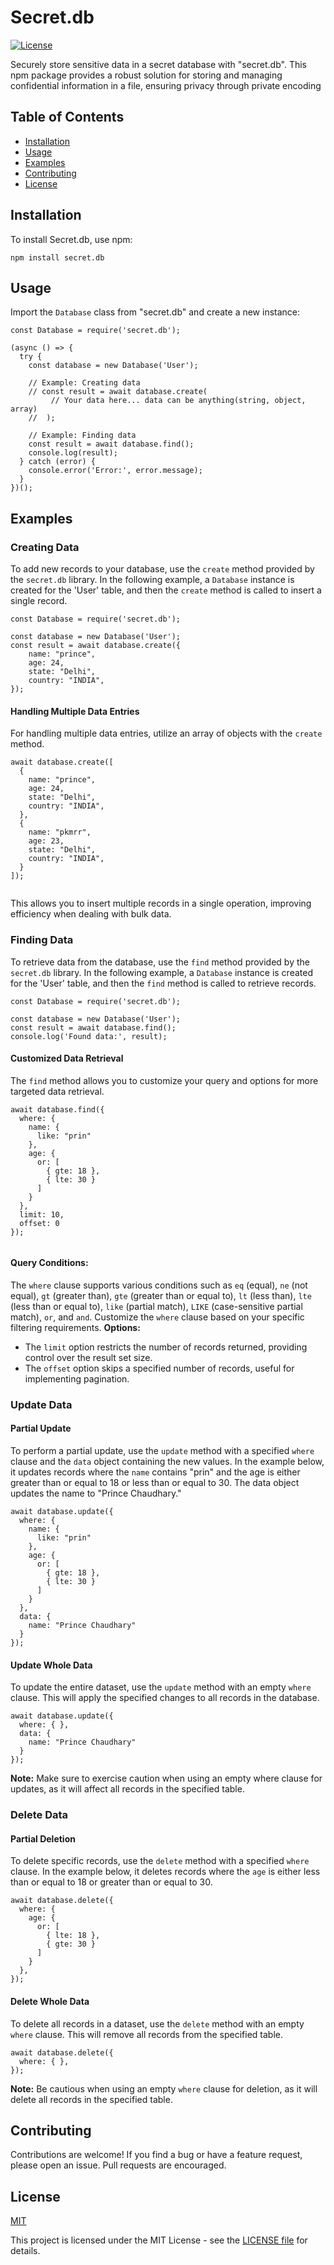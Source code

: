 # Secret.db

[![License](https://img.shields.io/badge/license-MIT-blue.svg)](LICENSE)

Securely store sensitive data in a secret database with "secret.db". This npm package provides a robust solution for storing and managing confidential information in a file, ensuring privacy through private encoding

## Table of Contents
- [Installation](#installation)
- [Usage](#usage)
- [Examples](#examples)
- [Contributing](#contributing)
- [License](#license)

## Installation

To install Secret.db, use npm:

```
npm install secret.db
```

## Usage

Import the `Database` class from "secret.db" and create a new instance:

```
const Database = require('secret.db');

(async () => {
  try {
    const database = new Database('User');

    // Example: Creating data
    // const result = await database.create(
         // Your data here... data can be anything(string, object, array)
    //  );

    // Example: Finding data
    const result = await database.find();
    console.log(result);
  } catch (error) {
    console.error('Error:', error.message);
  }
})();
```

## Examples

### Creating Data

To add new records to your database, use the `create` method provided by the `secret.db` library. In the following example, a `Database` instance is created for the 'User' table, and then the `create` method is called to insert a single record.

```
const Database = require('secret.db');

const database = new Database('User');
const result = await database.create({
    name: "prince",
    age: 24,
    state: "Delhi",
    country: "INDIA",
});

```
#### Handling Multiple Data Entries
For handling multiple data entries, utilize an array of objects with the `create` method.

```
await database.create([
  {
    name: "prince",
    age: 24,
    state: "Delhi",
    country: "INDIA",
  },
  {
    name: "pkmrr",
    age: 23,
    state: "Delhi",
    country: "INDIA",
  }
]);


```

This allows you to insert multiple records in a single operation, improving efficiency when dealing with bulk data.


### Finding Data

To retrieve data from the database, use the `find` method provided by the `secret.db` library. In the following example, a `Database` instance is created for the 'User' table, and then the `find` method is called to retrieve records.

```
const Database = require('secret.db');

const database = new Database('User');
const result = await database.find();
console.log('Found data:', result);

```

#### Customized Data Retrieval

The `find` method allows you to customize your query and options for more targeted data retrieval.

```
await database.find({
  where: {
    name: {
      like: "prin"
    },
    age: {
      or: [
        { gte: 18 },
        { lte: 30 }
      ]
    }
  },
  limit: 10,
  offset: 0
});


```

#### Query Conditions:

The `where` clause supports various conditions such as `eq` (equal), `ne` (not equal), `gt` (greater than), `gte` (greater than or equal to), `lt` (less than), `lte` (less than or equal to), `like` (partial match), `LIKE` (case-sensitive partial match), `or`, and `and`. Customize the `where` clause based on your specific filtering requirements.
**Options:**

   * The `limit` option restricts the number of records returned, providing control over the result set size.
   * The `offset` option skips a specified number of records, useful for implementing pagination.

### Update Data

#### Partial Update
To perform a partial update, use the `update` method with a specified `where` clause and the `data` object containing the new values. In the example below, it updates records where the `name` contains "prin" and the age is either greater than or equal to 18 or less than or equal to 30. The data object updates the name to "Prince Chaudhary."

```
await database.update({
  where: {
    name: {
      like: "prin"
    },
    age: {
      or: [
        { gte: 18 },
        { lte: 30 }
      ]
    }
  },
  data: {
    name: "Prince Chaudhary"
  }
});

```

#### Update Whole Data

To update the entire dataset, use the `update` method with an empty `where` clause. This will apply the specified changes to all records in the database.

```
await database.update({
  where: { },
  data: {
    name: "Prince Chaudhary"
  }
});
```
**Note:** Make sure to exercise caution when using an empty where clause for updates, as it will affect all records in the specified table.

### Delete Data

#### Partial Deletion

To delete specific records, use the `delete` method with a specified `where` clause. In the example below, it deletes records where the `age` is either less than or equal to 18 or greater than or equal to 30.

```
await database.delete({
  where: {
    age: {
      or: [
        { lte: 18 },
        { gte: 30 }
      ]
    }
  },
});

```

#### Delete Whole Data

To delete all records in a dataset, use the `delete` method with an empty `where` clause. This will remove all records from the specified table.
```
await database.delete({
  where: { },
});
```
**Note:** Be cautious when using an empty `where` clause for deletion, as it will delete all records in the specified table.


## Contributing

Contributions are welcome! If you find a bug or have a feature request, please open an issue. Pull requests are encouraged.

## License

[MIT](./LICENSE)

This project is licensed under the MIT License - see the [LICENSE file](./LICENSE) for details.

